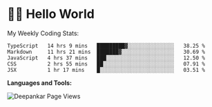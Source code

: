 # 👋🏽 Hello World 

<!--![Deepankar's github stats](https://github-readme-stats.vercel.app/api?username=Deep-Codes&count_private=true&show_icons=true&theme=radical)-->
My Weekly Coding Stats:

<!--START_SECTION:waka-->
```text
TypeScript   14 hrs 9 mins   █████████▓░░░░░░░░░░░░░░░   38.25 % 
Markdown     11 hrs 21 mins  ███████▓░░░░░░░░░░░░░░░░░   30.69 % 
JavaScript   4 hrs 37 mins   ███░░░░░░░░░░░░░░░░░░░░░░   12.50 % 
CSS          2 hrs 55 mins   ██░░░░░░░░░░░░░░░░░░░░░░░   07.91 % 
JSX          1 hr 17 mins    █░░░░░░░░░░░░░░░░░░░░░░░░   03.51 % 
```
<!--END_SECTION:waka-->

**Languages and Tools:**



<p align="left"> <img src="https://komarev.com/ghpvc/?username=Deep-Codes&label=Views&color=blue&style=plastic" alt="Deepankar Page Views" /> </p>
